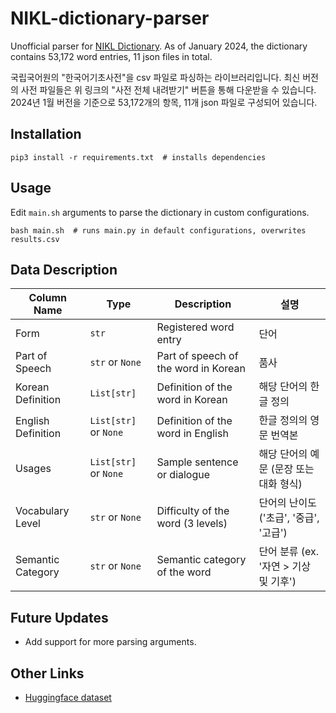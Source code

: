 # NIKL-dictionary-parser
Unofficial parser for [NIKL Dictionary](https://krdict.korean.go.kr/kor/mainAction).
As of January 2024, the dictionary contains 53,172 word entries, 11 json files in total.

국립국어원의 "한국어기초사전"을 csv 파일로 파싱하는 라이브러리입니다. 최신 버전의 사전 파일들은 위 링크의 "사전 전체 내려받기" 버튼을 통해 다운받을 수 있습니다.
2024년 1월 버전을 기준으로 53,172개의 항목, 11개 json 파일로 구성되어 있습니다.

## Installation
```shell
pip3 install -r requirements.txt  # installs dependencies
```

## Usage
Edit `main.sh` arguments to parse the dictionary in custom configurations.
```shell
bash main.sh  # runs main.py in default configurations, overwrites results.csv
```

## Data Description
| Column Name        | Type                  | Description                          | 설명                         |
|--------------------|-----------------------|--------------------------------------|----------------------------|
| Form               | `str`                 | Registered word entry                | 단어                         |
| Part of Speech     | `str` or `None`       | Part of speech of the word in Korean | 품사                         |
| Korean Definition  | `List[str]`                 | Definition of the word in Korean     | 해당 단어의 한글 정의               |
| English Definition | `List[str]` or `None` | Definition of the word in English    | 한글 정의의 영문 번역본              |
| Usages             | `List[str]` or `None` | Sample sentence or dialogue          | 해당 단어의 예문 (문장 또는 대화 형식)    |
| Vocabulary Level   | `str` or `None`       | Difficulty of the word (3 levels)    | 단어의 난이도 ('초급', '중급', '고급') |
| Semantic Category  | `str` or `None`       | Semantic category of the word        | 단어 분류 (ex. '자연 > 기상 및 기후') |

## Future Updates
- Add support for more parsing arguments.

## Other Links
- [Huggingface dataset](https://huggingface.co/datasets/binjang/NIKL-korean-english-dictionary)

